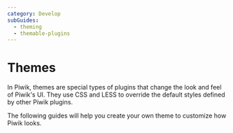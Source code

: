 ```yaml
---
category: Develop
subGuides:
  - theming
  - themable-plugins
---
```

# Themes

In Piwik, themes are special types of plugins that change the look and feel of Piwik's UI.
They use CSS and LESS to override the default styles defined by other Piwik plugins.

The following guides will help you create your own theme to customize how Piwik looks.
